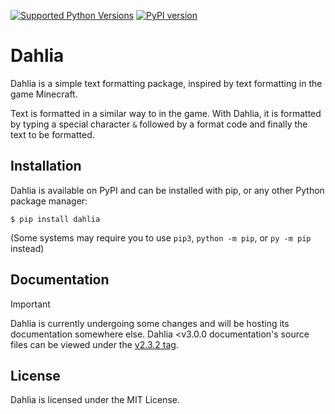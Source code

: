 [![Supported Python Versions](https://img.shields.io/pypi/pyversions/dahlia)](https://pypi.python.org/pypi/dahlia)
[![PyPI version](https://badge.fury.io/py/dahlia.svg)](https://badge.fury.io/py/dahlia)

# Dahlia

Dahlia is a simple text formatting package, inspired by text formatting in the game Minecraft.

Text is formatted in a similar way to in the game. With Dahlia, it is formatted by typing a special character `&` followed by a format code and finally the text to be formatted.

## Installation

Dahlia is available on PyPI and can be installed with pip, or any other Python package manager:

```
$ pip install dahlia
```
(Some systems may require you to use `pip3`, `python -m pip`, or `py -m pip` instead)

## Documentation

> [!important]
> Dahlia is currently undergoing some changes and will be hosting its
> documentation somewhere else. Dahlia <v3.0.0 documentation's source files can
> be viewed under the
> [v2.3.2 tag](https://github.com/dahlia-lib/dahlia/releases/tag/2.3.2).

## License

Dahlia is licensed under the MIT License.
